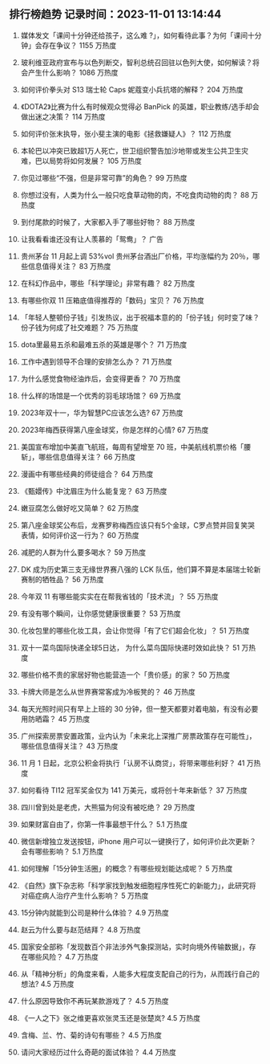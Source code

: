 
## 排行榜趋势 记录时间：2023-11-01 13:14:44
  
  1. 媒体发文「课间十分钟还给孩子，这么难 ?」，如何看待此事？为何「课间十分钟」会存在争议？ 1155 万热度
    
  2. 玻利维亚政府宣布与以色列断交，智利总统召回驻以色列大使，如何解读？将会产生什么影响？ 1086 万热度
    
  3. 如何评价拳头对 S13 瑞士轮 Caps 妮蔻变小兵抗塔的解释？ 204 万热度
    
  4. 《DOTA2》比赛为什么有时候观众觉得必 BanPick 的英雄，职业教练/选手却会做出迷之决策？ 114 万热度
    
  5. 如何评价张末执导，张小斐主演的电影《拯救嫌疑人》？ 112 万热度
    
  6. 本轮巴以冲突已致超1万人死亡，世卫组织警告加沙地带或发生公共卫生灾难，巴以局势将如何发展？ 105 万热度
    
  7. 你见过哪些“不强，但是非常可靠”的角色？ 99 万热度
    
  8. 你想过没有，人类为什么一般只吃食草动物的肉，不吃食肉动物的肉？ 88 万热度
    
  9. 到付尾款的时候了，大家都入手了哪些好物？ 88 万热度
    
  10. 让我看看谁还没有让人羡慕的「鸳鸯」？ 广告
    
  11. 贵州茅台 11 月起上调 53%vol 贵州茅台酒出厂价格，平均涨幅约为 20％，哪些信息值得关注？ 83 万热度
    
  12. 在科幻作品中，哪些「科学理论」非常有趣？ 82 万热度
    
  13. 有哪些你双 11 压箱底值得推荐的「数码」宝贝？ 76 万热度
    
  14. 「年轻人整顿份子钱」引发热议，出于祝福本意的的「份子钱」何时变了味？份子钱为何成了社交难题？ 75 万热度
    
  15. dota里最易五杀和最难五杀的英雄是哪个？ 71 万热度
    
  16. 工作中遇到领导不合理的安排怎么办？ 71 万热度
    
  17. 为什么感觉食物经油炸后，会变得更香？ 70 万热度
    
  18. 什么样的场馆是一个优秀的羽毛球场馆？ 69 万热度
    
  19. 2023年双十一，华为智慧PC应该怎么选? 67 万热度
    
  20. 2023年梅西获得第八座金球奖，你是怎样的心情? 67 万热度
    
  21. 美国宣布增加中美直飞航班，每周有望增至 70 班，中美航线机票价格「腰斩」，哪些信息值得关注？ 66 万热度
    
  22. 漫画中有哪些经典的师徒组合？ 64 万热度
    
  23. 《甄嬛传》中沈眉庄为什么能复宠？ 63 万热度
    
  24. 嫩豆腐怎么做好吃又简单？ 62 万热度
    
  25. 第八座金球奖公布后，龙赛罗称梅西应该只有5个金球，C罗点赞并回复笑哭表情，如何评价这一行为？ 60 万热度
    
  26. 减肥的人群为什么要多喝水？ 59 万热度
    
  27. DK 成为历史第三支无缘世界赛八强的 LCK 队伍，他们算不算是本届瑞士轮新赛制的牺牲品？ 56 万热度
    
  28. 今年双 11 有哪些能实实在在帮我省钱的「技术流」？ 55 万热度
    
  29. 有没有哪个瞬间，让你感觉健康很重要？ 53 万热度
    
  30. 化妆包里的哪些化妆工具，会让你觉得「有了它们超会化妆」？ 51 万热度
    
  31. 双十一菜鸟国际快递全球5日达， 为什么菜鸟国际快递时效如此快？ 51 万热度
    
  32. 哪些价格不贵的家居好物也能营造一个「贵价感」的家？ 50 万热度
    
  33. 卡牌大师是怎么从世界赛常客成为冷板凳的？ 46 万热度
    
  34. 每天光照时间只有早上上班的 30 分钟，但一整天都要对着电脑，有没有必要用防晒霜？ 45 万热度
    
  35. 广州探索房票安置政策，业内认为「未来北上深推广房票政策存在可能性」，哪些信息值得关注？ 43 万热度
    
  36. 11 月 1 日起，北京公积金将执行「认房不认商贷」，将带来哪些利好？ 41 万热度
    
  37. 如何看待 TI12 冠军奖金仅为 141 万美元，或将创十年来新低？ 37 万热度
    
  38. 四川曾到处是老虎，大熊猫为何没有被吃绝？ 29 万热度
    
  39. 如果财富自由了，你第一件事最想干什么？ 5.1 万热度
    
  40. 微信新增独立发送按钮，iPhone 用户可以一键换行了，如何评价此次更新？会有哪些影响？ 5.1 万热度
    
  41. 如何理解「15分钟生活圈」的概念？有哪些规划能达成呢？ 5 万热度
    
  42. 《自然》旗下杂志称「科学家找到触发细胞程序性死亡的新能力」，此研究将对癌症病人治疗产生什么影响？ 5 万热度
    
  43. 15分钟内就能到公司是种什么体验？ 4.9 万热度
    
  44. 赵云为什么要与赵范结拜？ 4.8 万热度
    
  45. 国家安全部称「发现数百个非法涉外气象探测站，实时向境外传输数据」，存在哪些风险？ 4.7 万热度
    
  46. 从「精神分析」的角度来看，人能多大程度支配自己的行为，从而践行自己的想法? 4.5 万热度
    
  47. 什么原因导致你不再玩某款游戏了？ 4.5 万热度
    
  48. 《一人之下》张之维更喜欢张灵玉还是张楚岚? 4.5 万热度
    
  49. 含梅、兰、竹、菊的诗句有哪些？ 4.5 万热度
    
  50. 请问大家经历过什么奇葩的面试体验？ 4.4 万热度
    